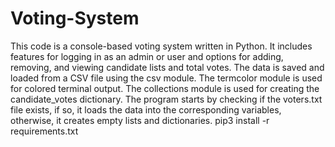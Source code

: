 # Voting-System
This code is a console-based voting system written in Python. It includes features for logging in as an admin or user and options for adding, removing, and viewing candidate lists and total votes. 
The data is saved and loaded from a CSV file using the csv module. The termcolor module is used for colored terminal output. 
The collections module is used for creating the candidate_votes dictionary. 
The program starts by checking if the voters.txt file exists, if so, it loads the data into the corresponding variables, otherwise, it creates empty lists and dictionaries.
pip3 install -r requirements.txt
